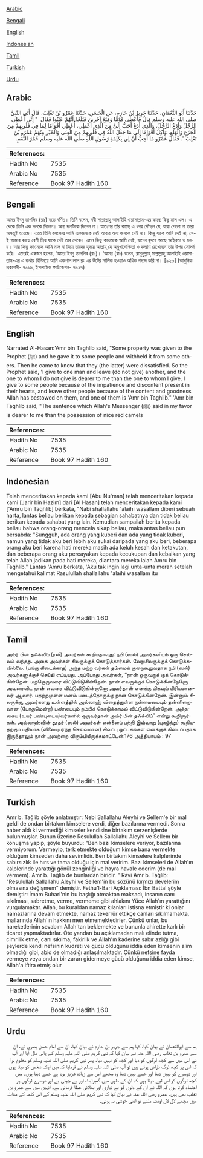 [Arabic](#arabic)

[Bengali](#bengali)

[English](#english)

[Indonesian](#indonesian)

[Tamil](#tamil)

[Turkish](#turkish)

[Urdu](#urdu)

## Arabic


<div dir="rtl" lang="ar" style={{fontSize:'larger',backgroundColor:'#f8f9fa',padding:20}}>
حَدَّثَنَا أَبُو النُّعْمَانِ، حَدَّثَنَا جَرِيرُ بْنُ حَازِمٍ، عَنِ الْحَسَنِ، حَدَّثَنَا عَمْرُو بْنُ تَغْلِبَ، قَالَ أَتَى النَّبِيَّ صلى الله عليه وسلم مَالٌ فَأَعْطَى قَوْمًا وَمَنَعَ آخَرِينَ فَبَلَغَهُ أَنَّهُمْ عَتَبُوا فَقَالَ ‏ "‏ إِنِّي أُعْطِي الرَّجُلَ وَأَدَعُ الرَّجُلَ، وَالَّذِي أَدَعُ أَحَبُّ إِلَىَّ مِنَ الَّذِي أُعْطِي، أُعْطِي أَقْوَامًا لِمَا فِي قُلُوبِهِمْ مِنَ الْجَزَعِ وَالْهَلَعِ، وَأَكِلُ أَقْوَامًا إِلَى مَا جَعَلَ اللَّهُ فِي قُلُوبِهِمْ مِنَ الْغِنَى وَالْخَيْرِ مِنْهُمْ عَمْرُو بْنُ تَغْلِبَ ‏"‏‏.‏ فَقَالَ عَمْرٌو مَا أُحِبُّ أَنَّ لِي بِكَلِمَةِ رَسُولِ اللَّهِ صلى الله عليه وسلم حُمْرَ النَّعَمِ‏.‏
</div>
<div style={{backgroundColor:'#f8f9fa',padding:20, marginBottom: 10}}><table> <thead> <tr> <th>References:</th> <th></th> </tr> </thead> <tbody><tr><td>Hadith No</td><td>7535</td></tr><tr><td>Arabic No</td><td>7535</td></tr><tr><td>Reference</td><td>Book 97 Hadith 160</td></tr></tbody></table></div>

## Bengali


<div dir="ltr" lang="bn" style={{fontSize:'larger',backgroundColor:'#f8f9fa',padding:20}}>
আমর ইবনু তাগলিব (রাঃ) হতে বর্ণিত। তিনি বলেন, নবী সাল্লাল্লাহু আলাইহি ওয়াসাল্লাম-এর কাছে কিছু মাল এল। এ থেকে তিনি এক দলকে দিলেন। অন্য দলটিকে দিলেন না। অতঃপর তাঁর কাছে এ খবর পৌঁছল যে, যারা পেলো না তারা অসন্তুষ্ট হয়েছে। এতে তিনি বললেনঃ আমি একজনকে দেই আবার অন্য জনকে দেই না। কিন্তু যাকে আমি দেই না, সে-ই আমার কাছে বেশী প্রিয় যাকে দেই তার থেকে। এমন কিছু কাওমকে আমি দেই, যাদের হৃদয়ে আছে অস্থিরতা ও দ্বনদ্ব। আর কিছু কাওমকে আমি মাল না দিয়ে তাদের হৃদয়ে আল্লাহ্ যে অমুখাপেক্ষিতা ও কল্যাণ রেখেছেন তার উপর সোপর্দ করি। এদেরই একজন হলেন, ‘আমর ইবনু তাগলিব (রাঃ)। ‘আমর (রাঃ) বলেন, রাসূলুল্লাহ্ সাল্লাল্লাহু আলাইহি ওয়াসাল্লাম-এর এ কথার বিনিময়ে আমি একপাল লাল রং এর উটের মালিক হওয়াও অধিক পছন্দ করি না। [৯২৩] (আধুনিক প্রকাশনী- ৭০১৬, ইসলামিক ফাউন্ডেশন- ৭০২৭)
</div>
<div style={{backgroundColor:'#f8f9fa',padding:20, marginBottom: 10}}><table> <thead> <tr> <th>References:</th> <th></th> </tr> </thead> <tbody><tr><td>Hadith No</td><td>7535</td></tr><tr><td>Arabic No</td><td>7535</td></tr><tr><td>Reference</td><td>Book 97 Hadith 160</td></tr></tbody></table></div>

## English


<div dir="ltr" lang="en" style={{fontSize:'larger',backgroundColor:'#f8f9fa',padding:20}}>
Narrated Al-Hasan:'Amr bin Taghlib said, "Some property was given to the Prophet (ﷺ) and he gave it to some people and withheld it from some others. Then he came to know that they (the latter) were dissatisfied. So the Prophet said, 'I give to one man and leave (do not give) another, and the one to whom I do not give is dearer to me than the one to whom I give. I give to some people because of the impatience and discontent present in their hearts, and leave other people because of the content and goodness Allah has bestowed on them, and one of them is 'Amr bin Taghlib." 'Amr bin Taghlib said, "The sentence which Allah's Messenger (ﷺ) said in my favor is dearer to me than the possession of nice red camels
</div>
<div style={{backgroundColor:'#f8f9fa',padding:20, marginBottom: 10}}><table> <thead> <tr> <th>References:</th> <th></th> </tr> </thead> <tbody><tr><td>Hadith No</td><td>7535</td></tr><tr><td>Arabic No</td><td>7535</td></tr><tr><td>Reference</td><td>Book 97 Hadith 160</td></tr></tbody></table></div>

## Indonesian


<div dir="ltr" lang="id" style={{fontSize:'larger',backgroundColor:'#f8f9fa',padding:20}}>
Telah menceritakan kepada kami [Abu Nu'man] telah menceritakan kepada kami [Jarir bin Hazim] dari [Al Hasan] telah menceritakan kepada kami ['Amru bin Taghlib] berkata, "Nabi shallallahu 'alaihi wasallam diberi sebuah harta, lantas beliau berikan kepada sebagian sahabatnya dan tidak beliau berikan kepada sahabat yang lain. Kemudian sampailah berita kepada beliau bahwa orang-orang mencela sikap beliau, maka antas beliau pun bersabda: "Sungguh, ada orang yang kuberi dan ada yang tidak kuberi, namun yang tidak aku beri lebih aku sukai daripada yang aku beri, beberapa orang aku beri karena hati mereka masih ada keluh kesah dan ketakutan, dan beberapa orang aku percayakan kepada kecukupan dan kebaikan yang telah Allah jadikan pada hati mereka, diantara mereka ialah Amru bin Taghlib." Lantas 'Amru berkata, 'Aku tak ingin lagi unta-unta merah setelah mengetahui kalimat Rasulullah shallallahu 'alaihi wasallam itu
</div>
<div style={{backgroundColor:'#f8f9fa',padding:20, marginBottom: 10}}><table> <thead> <tr> <th>References:</th> <th></th> </tr> </thead> <tbody><tr><td>Hadith No</td><td>7535</td></tr><tr><td>Arabic No</td><td>7535</td></tr><tr><td>Reference</td><td>Book 97 Hadith 160</td></tr></tbody></table></div>

## Tamil


<div dir="ltr" lang="ta" style={{fontSize:'larger',backgroundColor:'#f8f9fa',padding:20}}>
அம்ர் பின் தஃக்லிப் (ரலி) அவர்கள் கூறியதாவது: நபி (ஸல்) அவர்களிடம் ஒரு செல்வம் வந்தது. அதை அவர்கள் சிலருக்குக் கொடுத்தார்கள். வேறுசிலருக்குக் கொடுக்கவில்லை. (பங்கு கிடைக்காத) அந்த மற்ற வர்கள் தம்மைக் குறைகூறுவதாக நபி (ஸல்) அவர்களுக்குச் செய்தி எட்டியது. அப்போது அவர்கள், “நான் ஒருவருக் குக் கொடுக்கின்றேன். மற்றொருவரை விட்டுவிடுகின்றேன். நான் எவருக்குக் கொடுக்கின்றேனோ அவரைவிட நான் எவரை விட்டுவிடுகின்றானோ அவர்தான் எனக்கு மிகவும் பிரியமானவர் ஆவார். பதற்றமுள்ள மனம் படைத்தோருக்கு நான் கொடுக்கின்றேன். இன்னும் சிலருக்கு, அவர்களது உள்ளத்தில் அல்லாஹ் விதைத்துள்ள நன்மையையும் தன்னிறைவான (போதுமென்ற) பண்பையும் நம்பிக் கொடுக்காமல் விட்டுவிடுகின்றேன். அத்தகைய (உயர் பண்புடைய)வர்களில் ஒருவர்தான் அம்ர் பின் தஃக்லிப்” என்று கூறினார்கள். அல்லாஹ்வின் தூதர் (ஸல்) அவர்கள் என்னைப் பற்றி இவ்வாறு (புகழ்ந்து) கூறியதற்குப் பதிலாக (விலையுயர்ந்த செல்வமான) சிவப்பு ஒட்டகங்கள் எனக்குக் கிடைப்பதாக இருந்தாலும் நான் அவற்றை விரும்பியிருக்கமாட்டேன்.176 அத்தியாயம் : 97
</div>
<div style={{backgroundColor:'#f8f9fa',padding:20, marginBottom: 10}}><table> <thead> <tr> <th>References:</th> <th></th> </tr> </thead> <tbody><tr><td>Hadith No</td><td>7535</td></tr><tr><td>Arabic No</td><td>7535</td></tr><tr><td>Reference</td><td>Book 97 Hadith 160</td></tr></tbody></table></div>

## Turkish


<div dir="ltr" lang="tr" style={{fontSize:'larger',backgroundColor:'#f8f9fa',padding:20}}>
Amr b. Tağlib şöyle anlatmıştır: Nebi Sallallahu Aleyhi ve Sellem'e bir mal geldi de ondan birtakım kimselere verdi, diğer bazılarına vermedi. Sonra haber aldı ki vermediği kimseler kendisine birtakım serzenişlerde bulunmuşlar. Bunun üzerine Resulullah Sallallahu Aleyhi ve Sellem bir konuşma yapıp, şöyle buyurdu: "Ben bazı kimselere veriyor, bazılarına vermiyorum. Vermeyip, terk etmekte olduğum kimse bana vermekte olduğum kimseden daha sevimlidir. Ben birtakım kimselere kalplerinde sabırsızlık ile hırs ve tama olduğu için mal veririm. Bazı kimseleri de Allah'ın kalplerinde yarattığı gönül zenginliği ve hayra havale ederim (de mal vermem). Amr b. Tağlib de bunlardan biridir. " Ravi Amr b. Tağlib: "Resulullah Sallallahu Aleyhi ve Sellem'in bu sözünü kırmızı develerim olmasına değişmem" demiştir. Fethu'l-Bari Açıklaması: İbn Battal şöyle demiştir: İmam Buharl'nin bu başlığı atmaktan maksadı, insanın canı sıkılması, sabretme, verme, vermeme gibi ahlakını Yüce Allah'ın yarattığını vurgulamaktır. Allah, bu kuraldan namaz kılanları istisna etmiştir ki onlar namazlarına devam etmekte, namaz tekerrür ettikçe canları sıkılmamakta, mallarında Allah'ın hakkını men etmemektedirler. Çünkü onlar, bu hareketlerinin sevabım Allah'tan beklemekte ve bununla ahirette karlı bir ticaret yapmaktadırlar. Öte yandan bu açıklamadan malı elinde tutma, cimrilik etme, canı sıkılma, fakirlik ve Allah'ın kaderine sabır azlığı gibi şeylerde kendi nefsinin kudreti ve gücü olduğunu iddia eden kimsenin alim olmadığı gibi, abid de olmadığı anlaşılmaktadır. Çünkü nefsine fayda vermeye veya ondan bir zararı gidermeye gücü olduğunu iddia eden kimse, Allah'a iftira etmiş olur
</div>
<div style={{backgroundColor:'#f8f9fa',padding:20, marginBottom: 10}}><table> <thead> <tr> <th>References:</th> <th></th> </tr> </thead> <tbody><tr><td>Hadith No</td><td>7535</td></tr><tr><td>Arabic No</td><td>7535</td></tr><tr><td>Reference</td><td>Book 97 Hadith 160</td></tr></tbody></table></div>

## Urdu


<div dir="rtl" lang="ur" style={{fontSize:'larger',backgroundColor:'#f8f9fa',padding:20}}>
ہم سے ابوالنعمان نے بیان کیا، کہا ہم سے جریر بن حازم نے بیان کیا، ان سے امام حسن بصری نے، ان سے عمرو بن تغلب رضی اللہ عنہ نے بیان کیا کہ نبی کریم صلی اللہ علیہ وسلم کے پاس مال آیا اور آپ نے اس میں سے کچھ لوگوں کو دیا اور کچھ کو نہیں دیا۔ پھر نبی کریم صلی اللہ علیہ وسلم کو معلوم ہوا کہ اس پر کچھ لوگ ناراض ہوئے ہیں تو آپ صلی اللہ علیہ وسلم نے فرمایا کہ میں ایک شخص کو دیتا ہوں اور دوسرے کو نہیں دیتا اور جسے نہیں دیتا وہ مجھے اس سے زیادہ عزیز ہوتا ہے جسے دیتا ہوں۔ میں کچھ لوگوں کو اس لیے دیتا ہوں کہ ان کے دلوں میں گھبراہٹ اور بے چینی ہے اور دوسرے لوگوں پر اعتماد کرتا ہوں کہ اللہ نے ان کے دلوں کو بے نیازی اور بھلائی عطا فرمائی ہے۔ انہیں میں سے عمرو بن تغلب بھی ہیں۔ عمرو رضی اللہ عنہ نے بیان کیا کہ نبی کریم صلی اللہ علیہ وسلم کے اس کلمہ کے مقابلہ میں مجھے لال لال اونٹ ملتے تو اتنی خوشی نہ ہوتی۔
</div>
<div style={{backgroundColor:'#f8f9fa',padding:20, marginBottom: 10}}><table> <thead> <tr> <th>References:</th> <th></th> </tr> </thead> <tbody><tr><td>Hadith No</td><td>7535</td></tr><tr><td>Arabic No</td><td>7535</td></tr><tr><td>Reference</td><td>Book 97 Hadith 160</td></tr></tbody></table></div>